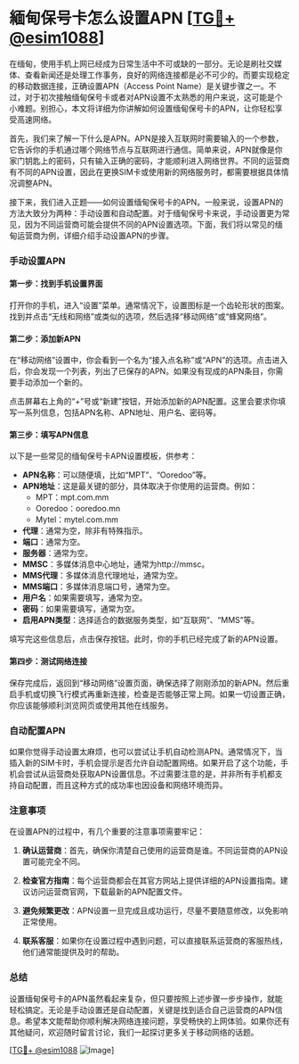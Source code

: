 # 緬甸保号卡怎么设置APN [[TG💪+ @esim1088](https://t.me/s/esim1088)]

在缅甸，使用手机上网已经成为日常生活中不可或缺的一部分。无论是刷社交媒体、查看新闻还是处理工作事务，良好的网络连接都是必不可少的。而要实现稳定的移动数据连接，正确设置APN（Access Point Name）是关键步骤之一。不过，对于初次接触缅甸保号卡或者对APN设置不太熟悉的用户来说，这可能是个小难题。别担心，本文将详细为你讲解如何设置缅甸保号卡的APN，让你轻松享受高速网络。

首先，我们来了解一下什么是APN。APN是接入互联网时需要输入的一个参数，它告诉你的手机通过哪个网络节点与互联网进行通信。简单来说，APN就像是你家门钥匙上的密码，只有输入正确的密码，才能顺利进入网络世界。不同的运营商有不同的APN设置，因此在更换SIM卡或使用新的网络服务时，都需要根据具体情况调整APN。

接下来，我们进入正题——如何设置缅甸保号卡的APN。一般来说，设置APN的方法大致分为两种：手动设置和自动配置。对于缅甸保号卡来说，手动设置更为常见，因为不同运营商可能会提供不同的APN设置选项。下面，我们将以常见的缅甸运营商为例，详细介绍手动设置APN的步骤。

### 手动设置APN

#### 第一步：找到手机设置界面
打开你的手机，进入“设置”菜单。通常情况下，设置图标是一个齿轮形状的图案。找到并点击“无线和网络”或类似的选项，然后选择“移动网络”或“蜂窝网络”。

#### 第二步：添加新APN
在“移动网络”设置中，你会看到一个名为“接入点名称”或“APN”的选项。点击进入后，你会发现一个列表，列出了已保存的APN。如果没有现成的APN条目，你需要手动添加一个新的。

点击屏幕右上角的“+”号或“新建”按钮，开始添加新的APN配置。这里会要求你填写一系列信息，包括APN名称、APN地址、用户名、密码等。

#### 第三步：填写APN信息
以下是一些常见的缅甸保号卡APN设置模板，供参考：

- **APN名称**：可以随便填，比如“MPT”、“Ooredoo”等。
- **APN地址**：这是最关键的部分，具体取决于你使用的运营商。例如：
  - MPT：mpt.com.mm
  - Ooredoo：ooredoo.mn
  - Mytel：mytel.com.mm
- **代理**：通常为空，除非有特殊指示。
- **端口**：通常为空。
- **服务器**：通常为空。
- **MMSC**：多媒体消息中心地址，通常为http://mmsc。
- **MMS代理**：多媒体消息代理地址，通常为空。
- **MMS端口**：多媒体消息端口号，通常为空。
- **用户名**：如果需要填写，通常为空。
- **密码**：如果需要填写，通常为空。
- **启用APN类型**：选择适合的数据服务类型，如“互联网”、“MMS”等。

填写完这些信息后，点击保存按钮。此时，你的手机已经完成了新的APN设置。

#### 第四步：测试网络连接
保存完成后，返回到“移动网络”设置页面，确保选择了刚刚添加的新APN。然后重启手机或切换飞行模式再重新连接，检查是否能够正常上网。如果一切设置正确，你应该能够顺利浏览网页或使用其他在线服务。

### 自动配置APN

如果你觉得手动设置太麻烦，也可以尝试让手机自动检测APN。通常情况下，当插入新的SIM卡时，手机会提示是否允许自动配置网络。如果开启了这个功能，手机会尝试从运营商处获取APN设置信息。不过需要注意的是，并非所有手机都支持自动配置，而且这种方式的成功率也因设备和网络环境而异。

### 注意事项

在设置APN的过程中，有几个重要的注意事项需要牢记：

1. **确认运营商**：首先，确保你清楚自己使用的运营商是谁。不同运营商的APN设置可能完全不同。
   
2. **检查官方指南**：每个运营商都会在其官方网站上提供详细的APN设置指南。建议访问运营商官网，下载最新的APN配置文件。

3. **避免频繁更改**：APN设置一旦完成且成功运行，尽量不要随意修改，以免影响正常使用。

4. **联系客服**：如果你在设置过程中遇到问题，可以直接联系运营商的客服热线，他们通常能提供及时的帮助。

### 总结

设置缅甸保号卡的APN虽然看起来复杂，但只要按照上述步骤一步步操作，就能轻松搞定。无论是手动设置还是自动配置，关键是找到适合自己运营商的APN信息。希望本文能帮助你顺利解决网络连接问题，享受畅快的上网体验。如果你还有其他疑问，欢迎随时留言讨论，我们一起探讨更多关于移动网络的话题。

[[TG💪+ @esim1088](https://t.me/s/esim1088) ![Image](https://i.postimg.cc/4NQfJmqS/Snipaste-2025-05-13-00-14-12.png)]
